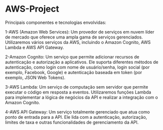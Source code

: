 # AWS-Project

Principais componentes e tecnologias envolvidas:

1-AWS (Amazon Web Services): Um provedor de serviços em nuvem líder de mercado que oferece uma ampla gama de serviços gerenciados. Utilizaremos vários serviços da AWS, incluindo o Amazon Cognito, AWS Lambda e AWS API Gateway.

2-Amazon Cognito: Um serviço que permite adicionar recursos de autenticação e autorização a aplicativos. Ele suporta diferentes métodos de autenticação, como login com nome de usuário/senha, login social (por exemplo, Facebook, Google) e autenticação baseada em token (por exemplo, JSON Web Tokens).

3-AWS Lambda: Um serviço de computação sem servidor que permite executar o código em resposta a eventos. Utilizaremos funções Lambda para implementar a lógica de negócios da API e realizar a integração com o Amazon Cognito.

4-AWS API Gateway: Um serviço totalmente gerenciado que atua como ponto de entrada para a API. Ele lida com a autenticação, autorização, limites de taxa e outras funcionalidades de gerenciamento da API.

